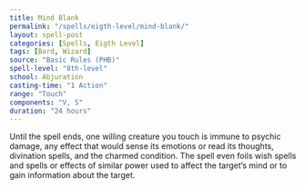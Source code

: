 ```yaml
---
title: Mind Blank
permalink: "/spells/eigth-level/mind-blank/"
layout: spell-post
categories: [Spells, Eigth Level]
tags: [Bard, Wizard]
source: "Basic Rules (PHB)"
spell-level: "8th-level"
school: Abjuration
casting-time: "1 Action"
range: "Touch"
components: "V, S"
duration: "24 hours"
---
```


Until the spell ends, one willing creature you touch is immune to psychic damage, any effect that would sense its emotions or read its thoughts, divination spells, and the charmed condition. The spell even foils wish spells and spells or effects of similar power used to affect the target’s mind or to gain information about the target.